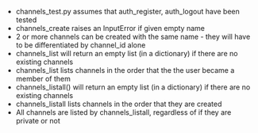- channels_test.py assumes that auth_register, auth_logout have been tested
- channels_create raises an InputError if given empty name
- 2 or more channels can be created with the same name - they will have to be differentiated by channel_id alone
- channels_list will return an empty list (in a dictionary) if there are no existing channels
- channels_list lists channels in the order that the the user became a member of them
- channels_listall() will return an empty list (in a dictionary) if there are no existing channels
- channels_listall lists channels in the order that they are created
- All channels are listed by channels_listall, regardless of if they are private or not
